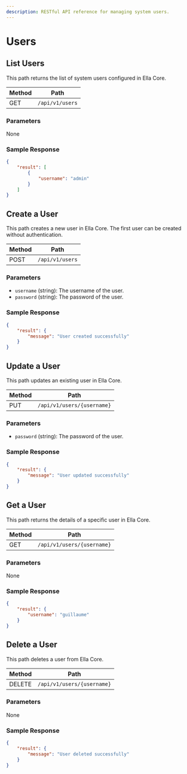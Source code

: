 ```yaml
---
description: RESTful API reference for managing system users.
---
```



# Users

## List Users

This path returns the list of system users configured in Ella Core.


| Method | Path            |
| ------ | --------------- |
| GET    | `/api/v1/users` |

### Parameters

None

### Sample Response

```json
{
    "result": [
        {
            "username": "admin"
        }
    ]
}
```

## Create a User

This path creates a new user in Ella Core. The first user can be created without authentication.

| Method | Path            |
| ------ | --------------- |
| POST   | `/api/v1/users` |

### Parameters

- `username` (string): The username of the user. 
- `password` (string): The password of the user.

### Sample Response

```json
{
    "result": {
        "message": "User created successfully"
    }
}
```

## Update a User

This path updates an existing user in Ella Core.

| Method | Path                       |
| ------ | -------------------------- |
| PUT    | `/api/v1/users/{username}` |

### Parameters

- `password` (string): The password of the user.

### Sample Response

```json
{
    "result": {
        "message": "User updated successfully"
    }
}
```

## Get a User

This path returns the details of a specific user in Ella Core.

| Method | Path                       |
| ------ | -------------------------- |
| GET    | `/api/v1/users/{username}` |

### Parameters

None

### Sample Response

```json
{
    "result": {
        "username": "guillaume"
    }
}
```

## Delete a User

This path deletes a user from Ella Core.

| Method | Path                       |
| ------ | -------------------------- |
| DELETE | `/api/v1/users/{username}` |

### Parameters

None

### Sample Response

```json
{
    "result": {
        "message": "User deleted successfully"
    }
}
```
